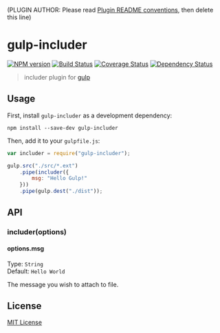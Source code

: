 (PLUGIN AUTHOR: Please read [Plugin README conventions](https://github.com/wearefractal/gulp/wiki/Plugin-README-Conventions), then delete this line)

# gulp-includer
[![NPM version][npm-image]][npm-url] [![Build Status][travis-image]][travis-url]  [![Coverage Status](coveralls-image)](coveralls-url) [![Dependency Status][depstat-image]][depstat-url]

> includer plugin for [gulp](https://github.com/wearefractal/gulp)

## Usage

First, install `gulp-includer` as a development dependency:

```shell
npm install --save-dev gulp-includer
```

Then, add it to your `gulpfile.js`:

```javascript
var includer = require("gulp-includer");

gulp.src("./src/*.ext")
	.pipe(includer({
		msg: "Hello Gulp!"
	}))
	.pipe(gulp.dest("./dist"));
```

## API

### includer(options)

#### options.msg
Type: `String`  
Default: `Hello World`

The message you wish to attach to file.


## License

[MIT License](http://en.wikipedia.org/wiki/MIT_License)

[npm-url]: https://npmjs.org/package/gulp-includer
[npm-image]: https://badge.fury.io/js/gulp-includer.png

[travis-url]: http://travis-ci.org/timrwood/gulp-includer
[travis-image]: https://secure.travis-ci.org/timrwood/gulp-includer.png?branch=master

[coveralls-url]: https://coveralls.io/r/timrwood/gulp-includer
[coveralls-image]: https://coveralls.io/repos/timrwood/gulp-includer/badge.png

[depstat-url]: https://david-dm.org/timrwood/gulp-includer
[depstat-image]: https://david-dm.org/timrwood/gulp-includer.png

